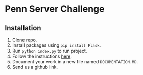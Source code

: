 # Penn Server Challenge

## Installation
1. Clone repo.
2. Install packages using `pip install Flask`.
3. Run `python index.py` to run project.
4. Follow the instructions [here](https://www.notion.so/pennlabs/Server-Challenge-Spring-057cb31ac6744f7696a4860a8f861e50).
5. Document your work in a new file named `DOCUMENTATION.MD`.
6. Send us a github link.